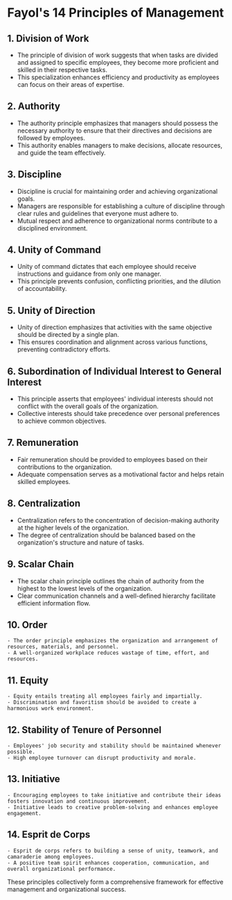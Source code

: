 # Fayol's 14 Principles of Management

## 1. Division of Work
   - The principle of division of work suggests that when tasks are divided and assigned to specific employees, they become more proficient and skilled in their respective tasks.
   - This specialization enhances efficiency and productivity as employees can focus on their areas of expertise.

## 2. Authority
   - The authority principle emphasizes that managers should possess the necessary authority to ensure that their directives and decisions are followed by employees.
   - This authority enables managers to make decisions, allocate resources, and guide the team effectively.

## 3. Discipline
   - Discipline is crucial for maintaining order and achieving organizational goals.
   - Managers are responsible for establishing a culture of discipline through clear rules and guidelines that everyone must adhere to.
   - Mutual respect and adherence to organizational norms contribute to a disciplined environment.

## 4. Unity of Command
   - Unity of command dictates that each employee should receive instructions and guidance from only one manager.
   - This principle prevents confusion, conflicting priorities, and the dilution of accountability.

## 5. Unity of Direction
   - Unity of direction emphasizes that activities with the same objective should be directed by a single plan.
   - This ensures coordination and alignment across various functions, preventing contradictory efforts.

## 6. Subordination of Individual Interest to General Interest
   - This principle asserts that employees' individual interests should not conflict with the overall goals of the organization.
   - Collective interests should take precedence over personal preferences to achieve common objectives.

## 7. Remuneration
   - Fair remuneration should be provided to employees based on their contributions to the organization.
   - Adequate compensation serves as a motivational factor and helps retain skilled employees.

## 8. Centralization
   - Centralization refers to the concentration of decision-making authority at the higher levels of the organization.
   - The degree of centralization should be balanced based on the organization's structure and nature of tasks.

## 9. Scalar Chain
   - The scalar chain principle outlines the chain of authority from the highest to the lowest levels of the organization.
   - Clear communication channels and a well-defined hierarchy facilitate efficient information flow.

## 10. Order
    - The order principle emphasizes the organization and arrangement of resources, materials, and personnel.
    - A well-organized workplace reduces wastage of time, effort, and resources.

## 11. Equity
    - Equity entails treating all employees fairly and impartially.
    - Discrimination and favoritism should be avoided to create a harmonious work environment.

## 12. Stability of Tenure of Personnel
    - Employees' job security and stability should be maintained whenever possible.
    - High employee turnover can disrupt productivity and morale.

## 13. Initiative
    - Encouraging employees to take initiative and contribute their ideas fosters innovation and continuous improvement.
    - Initiative leads to creative problem-solving and enhances employee engagement.

## 14. Esprit de Corps
    - Esprit de corps refers to building a sense of unity, teamwork, and camaraderie among employees.
    - A positive team spirit enhances cooperation, communication, and overall organizational performance.

These principles collectively form a comprehensive framework for effective management and organizational success.

